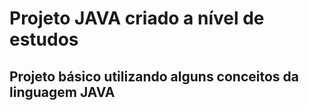 # Projeto JAVA criado a nível de estudos #

## Projeto básico utilizando alguns conceitos da linguagem JAVA ##